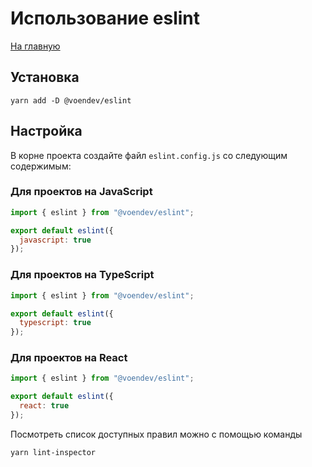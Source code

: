 # Использование eslint

[На главную](../../README.md)

## Установка

```shell
yarn add -D @voendev/eslint
```

## Настройка

В корне проекта создайте файл `eslint.config.js` со следующим содержимым:

### Для проектов на JavaScript

```js
import { eslint } from "@voendev/eslint";

export default eslint({
  javascript: true
});
```

### Для проектов на TypeScript

```js
import { eslint } from "@voendev/eslint";

export default eslint({
  typescript: true
});
```

### Для проектов на React

```js
import { eslint } from "@voendev/eslint";

export default eslint({
  react: true
});
```

Посмотреть список доступных правил можно с помощью команды

```bash
yarn lint-inspector
```
